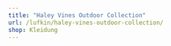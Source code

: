 ```yaml
---
title: "Haley Vines Outdoor Collection"
url: /lufkin/haley-vines-outdoor-collection/
shop: Kleidung
---
```

